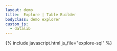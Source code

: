 ```yaml
---
layout: demo
title:  Explore | Table Builder
bodyclass: demo explorer
custom_js:
  - datalib
---
```


<div id="demo">
</div>

{% include javascript.html js_file="explore-sql" %}
